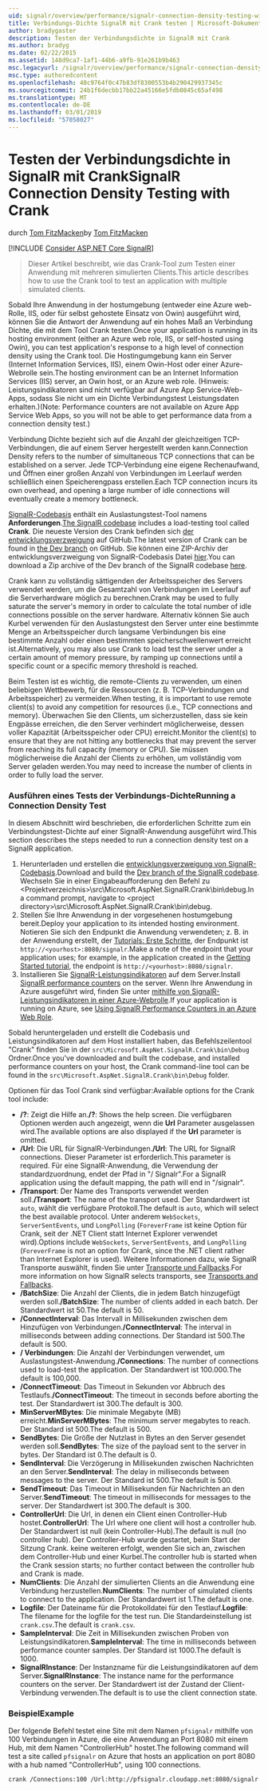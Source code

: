 ```yaml
---
uid: signalr/overview/performance/signalr-connection-density-testing-with-crank
title: Verbindungs-Dichte SignalR mit Crank testen | Microsoft-Dokumentation
author: bradygaster
description: Testen der Verbindungsdichte in SignalR mit Crank
ms.author: bradyg
ms.date: 02/22/2015
ms.assetid: 148d9ca7-1af1-44b6-a9fb-91e261b9b463
msc.legacyurl: /signalr/overview/performance/signalr-connection-density-testing-with-crank
msc.type: authoredcontent
ms.openlocfilehash: 40c9764f0c47b83df8300553b4b290429937345c
ms.sourcegitcommit: 24b1f6decbb17bb22a45166e5fdb0845c65af498
ms.translationtype: MT
ms.contentlocale: de-DE
ms.lasthandoff: 03/01/2019
ms.locfileid: "57058027"
---
```

<a name="signalr-connection-density-testing-with-crank"></a><span data-ttu-id="e4073-103">Testen der Verbindungsdichte in SignalR mit Crank</span><span class="sxs-lookup"><span data-stu-id="e4073-103">SignalR Connection Density Testing with Crank</span></span>
====================
<span data-ttu-id="e4073-104">durch [Tom FitzMacken](https://github.com/tfitzmac)</span><span class="sxs-lookup"><span data-stu-id="e4073-104">by [Tom FitzMacken](https://github.com/tfitzmac)</span></span>

[!INCLUDE [Consider ASP.NET Core SignalR](~/includes/signalr/signalr-version-disambiguation.md)]

> <span data-ttu-id="e4073-105">Dieser Artikel beschreibt, wie das Crank-Tool zum Testen einer Anwendung mit mehreren simulierten Clients.</span><span class="sxs-lookup"><span data-stu-id="e4073-105">This article describes how to use the Crank tool to test an application with multiple simulated clients.</span></span>


<span data-ttu-id="e4073-106">Sobald Ihre Anwendung in der hostumgebung (entweder eine Azure web-Rolle, IIS, oder für selbst gehostete Einsatz von Owin) ausgeführt wird, können Sie die Antwort der Anwendung auf ein hohes Maß an Verbindung Dichte, die mit dem Tool Crank testen.</span><span class="sxs-lookup"><span data-stu-id="e4073-106">Once your application is running in its hosting environment (either an Azure web role, IIS, or self-hosted using Owin), you can test application's response to a high level of connection density using the Crank tool.</span></span> <span data-ttu-id="e4073-107">Die Hostingumgebung kann ein Server (Internet Information Services, IIS), einem Owin-Host oder einer Azure-Webrolle sein.</span><span class="sxs-lookup"><span data-stu-id="e4073-107">The hosting environment can be an Internet Information Services (IIS) server, an Owin host, or an Azure web role.</span></span> <span data-ttu-id="e4073-108">(Hinweis: Leistungsindikatoren sind nicht verfügbar auf Azure App Service-Web-Apps, sodass Sie nicht um ein Dichte Verbindungstest Leistungsdaten erhalten.)</span><span class="sxs-lookup"><span data-stu-id="e4073-108">(Note: Performance counters are not available on Azure App Service Web Apps, so you will not be able to get performance data from a connection density test.)</span></span>

<span data-ttu-id="e4073-109">Verbindung Dichte bezieht sich auf die Anzahl der gleichzeitigen TCP-Verbindungen, die auf einem Server hergestellt werden kann.</span><span class="sxs-lookup"><span data-stu-id="e4073-109">Connection Density refers to the number of simultaneous TCP connections that can be established on a server.</span></span> <span data-ttu-id="e4073-110">Jede TCP-Verbindung eine eigene Rechenaufwand, und Öffnen einer großen Anzahl von Verbindungen im Leerlauf werden schließlich einen Speicherengpass erstellen.</span><span class="sxs-lookup"><span data-stu-id="e4073-110">Each TCP connection incurs its own overhead, and opening a large number of idle connections will eventually create a memory bottleneck.</span></span>

<span data-ttu-id="e4073-111">[SignalR-Codebasis](https://github.com/signalr/signalr) enthält ein Auslastungstest-Tool namens **Anforderungen**.</span><span class="sxs-lookup"><span data-stu-id="e4073-111">[The SignalR codebase](https://github.com/signalr/signalr) includes a load-testing tool called **Crank**.</span></span> <span data-ttu-id="e4073-112">Die neueste Version des Crank befinden sich [der entwicklungsverzweigung](https://github.com/SignalR/signalr/tree/dev) auf GitHub.</span><span class="sxs-lookup"><span data-stu-id="e4073-112">The latest version of Crank can be found in [the Dev branch](https://github.com/SignalR/signalr/tree/dev) on GitHub.</span></span> <span data-ttu-id="e4073-113">Sie können eine ZIP-Archiv der entwicklungsverzweigung von SignalR-Codebasis Datei [hier](https://github.com/SignalR/SignalR/archive/dev.zip).</span><span class="sxs-lookup"><span data-stu-id="e4073-113">You can download a Zip archive of the Dev branch of the SignalR codebase [here](https://github.com/SignalR/SignalR/archive/dev.zip).</span></span>

<span data-ttu-id="e4073-114">Crank kann zu vollständig sättigenden der Arbeitsspeicher des Servers verwendet werden, um die Gesamtzahl von Verbindungen im Leerlauf auf die Serverhardware möglich zu berechnen.</span><span class="sxs-lookup"><span data-stu-id="e4073-114">Crank may be used to fully saturate the server's memory in order to calculate the total number of idle connections possible on the server hardware.</span></span> <span data-ttu-id="e4073-115">Alternativ können Sie auch Kurbel verwenden für den Auslastungstest den Server unter eine bestimmte Menge an Arbeitsspeicher durch langsame Verbindungen bis eine bestimmte Anzahl oder einen bestimmten speicherschwellenwert erreicht ist.</span><span class="sxs-lookup"><span data-stu-id="e4073-115">Alternatively, you may also use Crank to load test the server under a certain amount of memory pressure, by ramping up connections until a specific count or a specific memory threshold is reached.</span></span>

<span data-ttu-id="e4073-116">Beim Testen ist es wichtig, die remote-Clients zu verwenden, um einen beliebigen Wettbewerb, für die Ressourcen (z. B. TCP-Verbindungen und Arbeitsspeicher) zu vermeiden.</span><span class="sxs-lookup"><span data-stu-id="e4073-116">When testing, it is important to use remote client(s) to avoid any competition for resources (i.e., TCP connections and memory).</span></span> <span data-ttu-id="e4073-117">Überwachen Sie den Clients, um sicherzustellen, dass sie kein Engpässe erreichen, die den Server verhindert möglicherweise, dessen voller Kapazität (Arbeitsspeicher oder CPU) erreicht.</span><span class="sxs-lookup"><span data-stu-id="e4073-117">Monitor the client(s) to ensure that they are not hitting any bottlenecks that may prevent the server from reaching its full capacity (memory or CPU).</span></span> <span data-ttu-id="e4073-118">Sie müssen möglicherweise die Anzahl der Clients zu erhöhen, um vollständig vom Server geladen werden.</span><span class="sxs-lookup"><span data-stu-id="e4073-118">You may need to increase the number of clients in order to fully load the server.</span></span>

### <a name="running-a-connection-density-test"></a><span data-ttu-id="e4073-119">Ausführen eines Tests der Verbindungs-Dichte</span><span class="sxs-lookup"><span data-stu-id="e4073-119">Running a Connection Density Test</span></span>

<span data-ttu-id="e4073-120">In diesem Abschnitt wird beschrieben, die erforderlichen Schritte zum ein Verbindungstest-Dichte auf einer SignalR-Anwendung ausgeführt wird.</span><span class="sxs-lookup"><span data-stu-id="e4073-120">This section describes the steps needed to run a connection density test on a SignalR application.</span></span>

1. <span data-ttu-id="e4073-121">Herunterladen und erstellen die [entwicklungsverzweigung von SignalR-Codebasis](https://github.com/SignalR/SignalR/archive/dev.zip).</span><span class="sxs-lookup"><span data-stu-id="e4073-121">Download and build the [Dev branch of the SignalR codebase](https://github.com/SignalR/SignalR/archive/dev.zip).</span></span> <span data-ttu-id="e4073-122">Wechseln Sie in einer Eingabeaufforderung den Befehl zu &lt;Projektverzeichnis&gt;\src\Microsoft.AspNet.SignalR.Crank\bin\debug.</span><span class="sxs-lookup"><span data-stu-id="e4073-122">In a command prompt, navigate to &lt;project directory&gt;\src\Microsoft.AspNet.SignalR.Crank\bin\debug.</span></span>
2. <span data-ttu-id="e4073-123">Stellen Sie Ihre Anwendung in der vorgesehenen hostumgebung bereit.</span><span class="sxs-lookup"><span data-stu-id="e4073-123">Deploy your application to its intended hosting environment.</span></span> <span data-ttu-id="e4073-124">Notieren Sie sich den Endpunkt die Anwendung verwendeten; z. B. in der Anwendung erstellt, der [Tutorials: Erste Schritte](../getting-started/tutorial-getting-started-with-signalr.md), der Endpunkt ist `http://<yourhost>:8080/signalr`.</span><span class="sxs-lookup"><span data-stu-id="e4073-124">Make a note of the endpoint that your application uses; for example, in the application created in the [Getting Started tutorial](../getting-started/tutorial-getting-started-with-signalr.md), the endpoint is `http://<yourhost>:8080/signalr`.</span></span>
3. <span data-ttu-id="e4073-125">Installieren Sie [SignalR-Leistungsindikatoren](signalr-performance.md#perfcounters) auf dem Server.</span><span class="sxs-lookup"><span data-stu-id="e4073-125">Install [SignalR performance counters](signalr-performance.md#perfcounters) on the server.</span></span> <span data-ttu-id="e4073-126">Wenn Ihre Anwendung in Azure ausgeführt wird, finden Sie unter [mithilfe von SignalR-Leistungsindikatoren in einer Azure-Webrolle](using-signalr-performance-counters-in-an-azure-web-role.md).</span><span class="sxs-lookup"><span data-stu-id="e4073-126">If your application is running on Azure, see [Using SignalR Performance Counters in an Azure Web Role](using-signalr-performance-counters-in-an-azure-web-role.md).</span></span>

<span data-ttu-id="e4073-127">Sobald heruntergeladen und erstellt die Codebasis und Leistungsindikatoren auf dem Host installiert haben, das Befehlszeilentool "Crank" finden Sie in der `src\Microsoft.AspNet.SignalR.Crank\bin\Debug` Ordner.</span><span class="sxs-lookup"><span data-stu-id="e4073-127">Once you've downloaded and built the codebase, and installed performance counters on your host, the Crank command-line tool can be found in the `src\Microsoft.AspNet.SignalR.Crank\bin\Debug` folder.</span></span>

<span data-ttu-id="e4073-128">Optionen für das Tool Crank sind verfügbar:</span><span class="sxs-lookup"><span data-stu-id="e4073-128">Available options for the Crank tool include:</span></span>

- <span data-ttu-id="e4073-129">**/?**: Zeigt die Hilfe an.</span><span class="sxs-lookup"><span data-stu-id="e4073-129">**/?**: Shows the help screen.</span></span> <span data-ttu-id="e4073-130">Die verfügbaren Optionen werden auch angezeigt, wenn die **Url** Parameter ausgelassen wird.</span><span class="sxs-lookup"><span data-stu-id="e4073-130">The available options are also displayed if the **Url** parameter is omitted.</span></span>
- <span data-ttu-id="e4073-131">**/Url**: Die URL für SignalR-Verbindungen.</span><span class="sxs-lookup"><span data-stu-id="e4073-131">**/Url**: The URL for SignalR connections.</span></span> <span data-ttu-id="e4073-132">Dieser Parameter ist erforderlich.</span><span class="sxs-lookup"><span data-stu-id="e4073-132">This parameter is required.</span></span> <span data-ttu-id="e4073-133">Für eine SignalR-Anwendung, die Verwendung der standardzuordnung, endet der Pfad in "/ Signalr".</span><span class="sxs-lookup"><span data-stu-id="e4073-133">For a SignalR application using the default mapping, the path will end in "/signalr".</span></span>
- <span data-ttu-id="e4073-134">**/Transport**: Der Name des Transports verwendet werden soll.</span><span class="sxs-lookup"><span data-stu-id="e4073-134">**/Transport**: The name of the transport used.</span></span> <span data-ttu-id="e4073-135">Der Standardwert ist `auto`, wählt die verfügbare Protokoll.</span><span class="sxs-lookup"><span data-stu-id="e4073-135">The default is `auto`, which will select the best available protocol.</span></span> <span data-ttu-id="e4073-136">Unter anderem `WebSockets`, `ServerSentEvents`, und `LongPolling` (`ForeverFrame` ist keine Option für Crank, seit der .NET Client statt Internet Explorer verwendet wird).</span><span class="sxs-lookup"><span data-stu-id="e4073-136">Options include `WebSockets`, `ServerSentEvents`, and `LongPolling` (`ForeverFrame` is not an option for Crank, since the .NET client rather than Internet Explorer is used).</span></span> <span data-ttu-id="e4073-137">Weitere Informationen dazu, wie SignalR Transporte auswählt, finden Sie unter [Transporte und Fallbacks](../getting-started/introduction-to-signalr.md#transports).</span><span class="sxs-lookup"><span data-stu-id="e4073-137">For more information on how SignalR selects transports, see [Transports and Fallbacks](../getting-started/introduction-to-signalr.md#transports).</span></span>
- <span data-ttu-id="e4073-138">**/BatchSize**: Die Anzahl der Clients, die in jedem Batch hinzugefügt werden soll.</span><span class="sxs-lookup"><span data-stu-id="e4073-138">**/BatchSize**: The number of clients added in each batch.</span></span> <span data-ttu-id="e4073-139">Der Standardwert ist 50.</span><span class="sxs-lookup"><span data-stu-id="e4073-139">The default is 50.</span></span>
- <span data-ttu-id="e4073-140">**/ConnectInterval**: Das Intervall in Millisekunden zwischen dem Hinzufügen von Verbindungen.</span><span class="sxs-lookup"><span data-stu-id="e4073-140">**/ConnectInterval**: The interval in milliseconds between adding connections.</span></span> <span data-ttu-id="e4073-141">Der Standard ist 500.</span><span class="sxs-lookup"><span data-stu-id="e4073-141">The default is 500.</span></span>
- <span data-ttu-id="e4073-142">**/ Verbindungen**: Die Anzahl der Verbindungen verwendet, um Auslastungstest-Anwendung.</span><span class="sxs-lookup"><span data-stu-id="e4073-142">**/Connections**: The number of connections used to load-test the application.</span></span> <span data-ttu-id="e4073-143">Der Standardwert ist 100.000.</span><span class="sxs-lookup"><span data-stu-id="e4073-143">The default is 100,000.</span></span>
- <span data-ttu-id="e4073-144">**/ConnectTimeout**: Das Timeout in Sekunden vor Abbruch des Testlaufs.</span><span class="sxs-lookup"><span data-stu-id="e4073-144">**/ConnectTimeout**: The timeout in seconds before aborting the test.</span></span> <span data-ttu-id="e4073-145">Der Standardwert ist 300.</span><span class="sxs-lookup"><span data-stu-id="e4073-145">The default is 300.</span></span>
- <span data-ttu-id="e4073-146">**MinServerMBytes**: Die minimale Megabyte (MB) erreicht.</span><span class="sxs-lookup"><span data-stu-id="e4073-146">**MinServerMBytes**: The minimum server megabytes to reach.</span></span> <span data-ttu-id="e4073-147">Der Standard ist 500.</span><span class="sxs-lookup"><span data-stu-id="e4073-147">The default is 500.</span></span>
- <span data-ttu-id="e4073-148">**SendBytes**: Die Größe der Nutzlast in Bytes an den Server gesendet werden soll.</span><span class="sxs-lookup"><span data-stu-id="e4073-148">**SendBytes**: The size of the payload sent to the server in bytes.</span></span> <span data-ttu-id="e4073-149">Der Standard ist 0.</span><span class="sxs-lookup"><span data-stu-id="e4073-149">The default is 0.</span></span>
- <span data-ttu-id="e4073-150">**SendInterval**: Die Verzögerung in Millisekunden zwischen Nachrichten an den Server.</span><span class="sxs-lookup"><span data-stu-id="e4073-150">**SendInterval**: The delay in milliseconds between messages to the server.</span></span> <span data-ttu-id="e4073-151">Der Standard ist 500.</span><span class="sxs-lookup"><span data-stu-id="e4073-151">The default is 500.</span></span>
- <span data-ttu-id="e4073-152">**SendTimeout**: Das Timeout in Millisekunden für Nachrichten an den Server.</span><span class="sxs-lookup"><span data-stu-id="e4073-152">**SendTimeout**: The timeout in milliseconds for messages to the server.</span></span> <span data-ttu-id="e4073-153">Der Standardwert ist 300.</span><span class="sxs-lookup"><span data-stu-id="e4073-153">The default is 300.</span></span>
- <span data-ttu-id="e4073-154">**ControllerUrl**: Die Url, in denen ein Client einen Controller-Hub hostet.</span><span class="sxs-lookup"><span data-stu-id="e4073-154">**ControllerUrl**: The Url where one client will host a controller hub.</span></span> <span data-ttu-id="e4073-155">Der Standardwert ist null (kein Controller-Hub).</span><span class="sxs-lookup"><span data-stu-id="e4073-155">The default is null (no controller hub).</span></span> <span data-ttu-id="e4073-156">Der Controller-Hub wurde gestartet, beim Start der Sitzung Crank. keine weiteren erfolgt, wenden Sie sich an, zwischen dem Controller-Hub und einer Kurbel.</span><span class="sxs-lookup"><span data-stu-id="e4073-156">The controller hub is started when the Crank session starts; no further contact between the controller hub and Crank is made.</span></span>
- <span data-ttu-id="e4073-157">**NumClients**: Die Anzahl der simulierten Clients an die Anwendung eine Verbindung herzustellen.</span><span class="sxs-lookup"><span data-stu-id="e4073-157">**NumClients**: The number of simulated clients to connect to the application.</span></span> <span data-ttu-id="e4073-158">Der Standardwert ist 1.</span><span class="sxs-lookup"><span data-stu-id="e4073-158">The default is one.</span></span>
- <span data-ttu-id="e4073-159">**Logfile**: Der Dateiname für die Protokolldatei für den Testlauf.</span><span class="sxs-lookup"><span data-stu-id="e4073-159">**Logfile**: The filename for the logfile for the test run.</span></span> <span data-ttu-id="e4073-160">Die Standardeinstellung ist `crank.csv`.</span><span class="sxs-lookup"><span data-stu-id="e4073-160">The default is `crank.csv`.</span></span>
- <span data-ttu-id="e4073-161">**SampleInterval**: Die Zeit in Millisekunden zwischen Proben von Leistungsindikatoren.</span><span class="sxs-lookup"><span data-stu-id="e4073-161">**SampleInterval**: The time in milliseconds between performance counter samples.</span></span> <span data-ttu-id="e4073-162">Der Standard ist 1000.</span><span class="sxs-lookup"><span data-stu-id="e4073-162">The default is 1000.</span></span>
- <span data-ttu-id="e4073-163">**SignalRInstance**: Der Instanzname für die Leistungsindikatoren auf dem Server.</span><span class="sxs-lookup"><span data-stu-id="e4073-163">**SignalRInstance**: The instance name for the performance counters on the server.</span></span> <span data-ttu-id="e4073-164">Der Standardwert ist der Zustand der Client-Verbindung verwenden.</span><span class="sxs-lookup"><span data-stu-id="e4073-164">The default is to use the client connection state.</span></span>

### <a name="example"></a><span data-ttu-id="e4073-165">Beispiel</span><span class="sxs-lookup"><span data-stu-id="e4073-165">Example</span></span>

<span data-ttu-id="e4073-166">Der folgende Befehl testet eine Site mit dem Namen `pfsignalr` mithilfe von 100 Verbindungen in Azure, die eine Anwendung an Port 8080 mit einem Hub, mit dem Namen "ControllerHub" hostet.</span><span class="sxs-lookup"><span data-stu-id="e4073-166">The following command will test a site called `pfsignalr` on Azure that hosts an application on port 8080 with a hub named "ControllerHub", using 100 connections.</span></span>

`crank /Connections:100 /Url:http://pfsignalr.cloudapp.net:8080/signalr`
